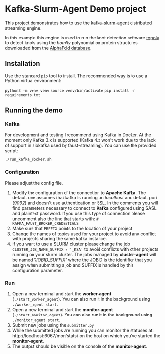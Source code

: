 # Kafka-Slurm-Agent Demo project

This project demonstrates how to use the [kafka-slurm-agent](https://github.com/prubach/kafka-slurm-agent) distributed streaming engine.

In this example this engine is used to run the knot detection software [topoly](https://topoly.cent.uw.edu.pl/) to detect 
knots using the *homfly* polynomial on protein structures downloaded from the [AlphaFold database](https://alphafold.ebi.ac.uk/).

## Installation

Use the standard ``pip`` tool to install. The recommended way is to use a Python virtual environment:

``python3 -m venv venv``
``source venv/bin/activate``
``pip install -r requirements.txt``

## Running the demo

### Kafka

For development and testing I recommend using Kafka in Docker. At the moment only Kafka 3.x is supported (Kafka 4.x won't work due to the lack of support in aiokafka used by faust-streaming).
You can use the provided script:

``./run_kafka_docker.sh``

### Configuration

Please adjust the config file.
1. Modify the configuration of the connection to **Apache Kafka**. The default one assumes that kafka is running on *localhost* and default port (*9092*) and doesn't use authentication or SSL.
     In the comments you will find parameters necessary to connect to **Kafka** configured using SASL and plaintext password. If you use this type of connection please uncomment also the line that starts with:
``# KAFKA_FAUST_BROKER_CREDENTIALS``
2. Make sure that ``PREFIX`` points to the location of your project
3. Change the names of topics used for your project to avoid any conflict with projects sharing the same kafka instance.
4. If you want to use a SLURM cluster please change the job ``CLUSTER_JOB_NAME_SUFFIX = '_KSA'`` to avoid conflicts with other projects running on your slurm cluster. The jobs managed by **cluster-agent** will be named *"JOBID_SUFFIX"* where the JOBID is the identifier that you assign when submitting a job and SUFFIX is handled by this configuration parameter.

### Run

1. Open a new terminal and start the **worker-agent** (``./start_worker_agent``). You can also run it in the background using ``./worker_agent start``.
2. Open a new terminal and start the **monitor-agent** (``./start_monitor_agent``). You can also run it in the background using ``./monitor_agent start``.
3. Submit new jobs using the ``submitter.py``
4. While the submitted jobs are running you can monitor the statuses at: http://localhost:6067/mon/stats/ on the host on which you've started the **monitor-agent**.
5. The output should be visible on the console of the **monitor-agent**.
